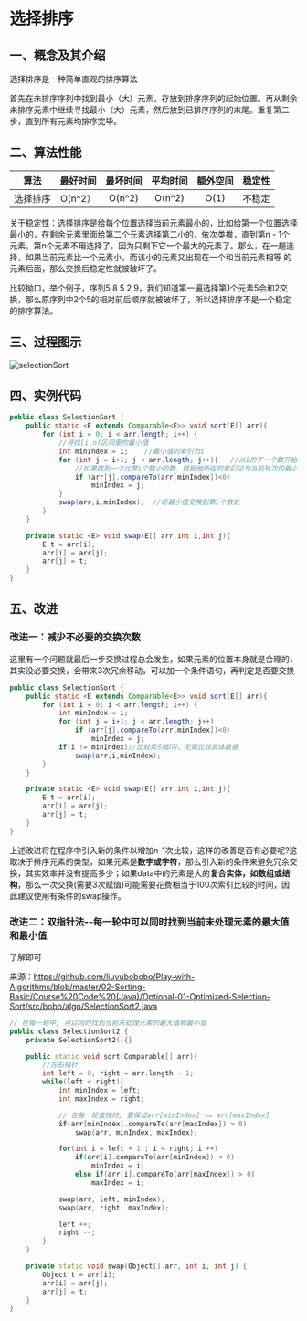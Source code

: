# 选择排序

## 一、概念及其介绍

选择排序是一种简单直观的排序算法

首先在未排序序列中找到最小（大）元素，存放到排序序列的起始位置。再从剩余未排序元素中继续寻找最小（大）元素，然后放到已排序序列的末尾。重复第二步，直到所有元素均排序完毕。



## 二、算法性能

|   算法   | 最好时间 | 最坏时间 | 平均时间 | 额外空间 | 稳定性 |
| :------: | :------: | :------: | :------: | :------: | :----: |
| 选择排序 | O(n^2）  |  O(n^2)  |  O(n^2)  |   O(1)   | 不稳定 |

关于稳定性：选择排序是给每个位置选择当前元素最小的，比如给第一个位置选择最小的，在剩余元素里面给第二个元素选择第二小的，依次类推，直到第n - 1个元素，第n个元素不用选择了，因为只剩下它一个最大的元素了。那么，在一趟选择，如果当前元素比一个元素小，而该小的元素又出现在一个和当前元素相等 的元素后面，那么交换后稳定性就被破坏了。

比较拗口，举个例子，序列5 8 5 2 9，我们知道第一遍选择第1个元素5会和2交换，那么原序列中2个5的相对前后顺序就被破坏了，所以选择排序不是一个稳定的排序算法。



## 三、过程图示

![selectionSort](https://jswanyu-1309100582.cos.ap-shanghai.myqcloud.com/picgo/selectionSort%E7%A4%BA%E6%84%8F%E5%9B%BE.gif)



## 四、实例代码

```java
public class SelectionSort {
    public static <E extends Comparable<E>> void sort(E[] arr){
        for (int i = 0; i < arr.length; i++) {
            //寻找[i,n)区间里的最小值
            int minIndex = i;    //最小值的索引为i
            for (int j = i+1; j < arr.length; j++){   //从i的下一个数开始
                //如果找到一个比第i个数小的数，就把他所在的索引记为当前轮次的最小值
                if (arr[j].compareTo(arr[minIndex])<0) 
                    minIndex = j;
            }
            swap(arr,i,minIndex);  //将最小值交换到第i个数处
        }
    }

    private static <E> void swap(E[] arr,int i,int j){
        E t = arr[i];
        arr[i] = arr[j];
        arr[j] = t;
    }
}
```







## 五、改进

### 改进一：减少不必要的交换次数

这里有一个问题就最后一步交换过程总会发生，如果元素的位置本身就是合理的，其实没必要交换，会带来3次冗余移动，可以加一个条件语句，再判定是否要交换

```java
public class SelectionSort {
    public static <E extends Comparable<E>> void sort(E[] arr){
        for (int i = 0; i < arr.length; i++) {
            int minIndex = i;   
            for (int j = i+1; j < arr.length; j++)   
                if (arr[j].compareTo(arr[minIndex])<0) 
                    minIndex = j;
            if(i != minIndex)//比较索引即可，无需比较具体数据
            	swap(arr,i,minIndex);  
        }
    }

    private static <E> void swap(E[] arr,int i,int j){
        E t = arr[i];
        arr[i] = arr[j];
        arr[j] = t;
    }
}
```

上述改进将在程序中引入新的条件以增加n-1次比较，这样的改善是否有必要呢?这取决于排序元素的类型，如果元素是**数字或字符**，那么引入新的条件来避免冗余交换，其实效率并没有提高多少；如果data中的元素是大的**复合实体，如数组或结构**，那么一次交换(需要3次赋值)可能需要花费相当于100次索引比较的时间，因此建议使用有条件的swap操作。



### 改进二：双指针法--每一轮中可以同时找到当前未处理元素的最大值和最小值

了解即可

来源：https://github.com/liuyubobobo/Play-with-Algorithms/blob/master/02-Sorting-Basic/Course%20Code%20(Java)/Optional-01-Optimized-Selection-Sort/src/bobo/algo/SelectionSort2.java

```c++
// 在每一轮中, 可以同时找到当前未处理元素的最大值和最小值
public class SelectionSort2 {
    private SelectionSort2(){}

    public static void sort(Comparable[] arr){
        //左右指针
        int left = 0, right = arr.length - 1;
        while(left < right){
            int minIndex = left;
            int maxIndex = right;

            // 在每一轮查找时, 要保证arr[minIndex] <= arr[maxIndex]
            if(arr[minIndex].compareTo(arr[maxIndex]) > 0)
                swap(arr, minIndex, maxIndex);

            for(int i = left + 1 ; i < right; i ++)
                if(arr[i].compareTo(arr[minIndex]) < 0)
                    minIndex = i;
                else if(arr[i].compareTo(arr[maxIndex]) > 0)
                    maxIndex = i;

            swap(arr, left, minIndex);
            swap(arr, right, maxIndex);

            left ++;
            right --;
        }
    }

    private static void swap(Object[] arr, int i, int j) {
        Object t = arr[i];
        arr[i] = arr[j];
        arr[j] = t;
    }
}
```

